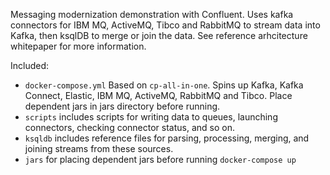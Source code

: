Messaging modernization demonstration with Confluent. Uses kafka connectors
for IBM MQ, ActiveMQ, Tibco and RabbitMQ to stream data into Kafka, then 
ksqlDB to merge or join the data. See reference arhcitecture whitepaper for 
more information. 

Included:
- `docker-compose.yml` Based on `cp-all-in-one`. Spins up Kafka, Kafka Connect, Elastic, IBM MQ, ActiveMQ, RabbitMQ and Tibco. Place dependent jars in jars directory before running.
- `scripts` includes scripts for writing data to queues, launching connectors, checking connector status, and so on.
- `ksqldb` includes reference files for parsing, processing, merging, and joining streams from these sources.
- `jars` for placing dependent jars before running `docker-compose up`  
